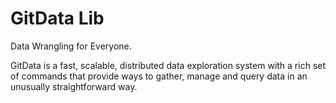 # GitData Lib
Data Wrangling for Everyone.

GitData is a fast, scalable, distributed data exploration system
with a rich set of commands that provide ways to gather, manage and query data in an unusually straightforward way.
